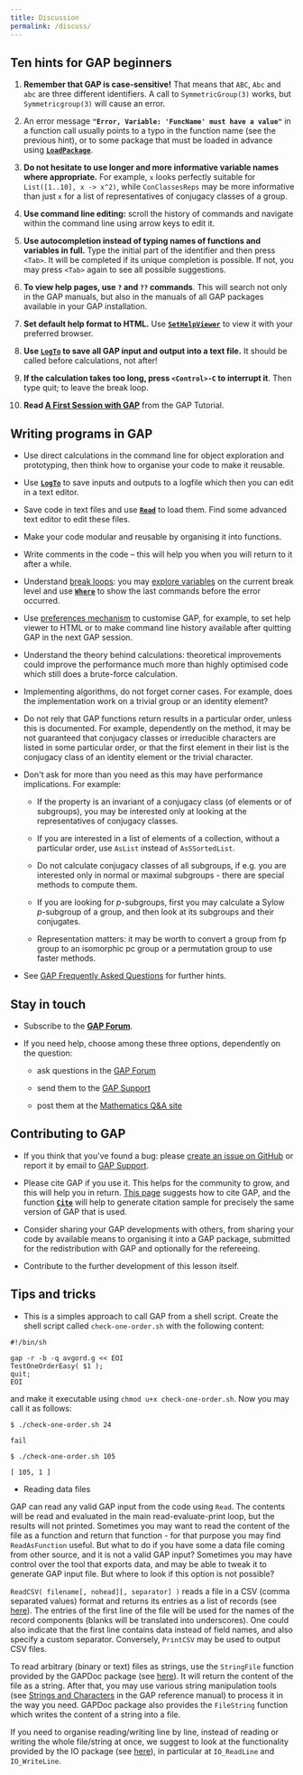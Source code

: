 ```yaml
---
title: Discussion
permalink: /discuss/
---
```


## Ten hints for GAP beginners

1. **Remember that GAP is case-sensitive!** That means that `ABC`, `Abc` and `abc`
  are three different identifiers. A call to `SymmetricGroup(3)` works, but
  `Symmetricgroup(3)` will cause an error.

2. An error message **`"Error, Variable: 'FuncName' must have a value"`** in a
  function call usually points to a typo in the function name (see the previous hint),
  or to some package that must be loaded in advance using
  [**`LoadPackage`**](https://www.gap-system.org/Manuals/doc/ref/chap76.html#X79B373A77B29D1F5).

3. **Do not hesitate to use longer and more informative variable names where
  appropriate.** For example, `x` looks perfectly suitable for `List([1..10], x -> x^2)`,
  while `ConClassesReps` may be more informative than just `x` for a list of
  representatives of conjugacy classes of a group.

4. **Use command line editing:** scroll the history of commands and navigate within
  the command line using arrow keys to edit it.

5. **Use autocompletion instead of typing names of functions and variables in full.**
  Type the initial part of the identifier and then press `<Tab>`. It will be
  completed if its unique completion is possible. If not, you may press `<Tab>`
  again to see all possible suggestions.

6. **To view help pages, use `?` and `??` commands**. This will search not only
  in the GAP manuals, but also in the manuals of all GAP packages available
  in your GAP installation.

7. **Set default help format to HTML.** Use
  [**`SetHelpViewer`**](https://www.gap-system.org/Manuals/doc/ref/chap2.html#X87C1BFB2826488B0)
  to view it with your preferred browser.

8. **Use [**`LogTo`**](https://www.gap-system.org/Manuals/doc/ref/chap9.html#X79813A6686894960)
  to save all GAP input and output into a text file.** It should be called before
  calculations, not after!

9. **If the calculation takes too long, press `<Control>-C` to interrupt it**.
  Then type quit; to leave the break loop.

10. **Read [A First Session with GAP](https://www.gap-system.org/Manuals/doc/tut/chap2.html)**
  from the GAP Tutorial.

## Writing programs in GAP

- Use direct calculations in the command line for object exploration and prototyping,
  then think how to organise your code to make it reusable.

- Use [**`LogTo`**](https://www.gap-system.org/Manuals/doc/ref/chap9.html#X79813A6686894960)
  to save inputs and outputs to a logfile which then you can edit in a text editor.

- Save code in text files and use
  [**`Read`**](https://www.gap-system.org/Manuals/doc/ref/chap9.html#X8373AC6B7D5F9167)
  to load them. Find some advanced text editor to edit these files.

- Make your code modular and reusable by organising it into functions.

- Write comments in the code – this will help you when you will return to it after a while.

- Understand [break loops](https://www.gap-system.org/Manuals/doc/ref/chap6.html#X8593B49F8705B486):
  you may [explore variables](https://www.gap-system.org/Manuals/doc/ref/chap6.html#X7EE5CF2C8419F061)
  on the current break level and use
  [**`Where`**](https://www.gap-system.org/Manuals/doc/ref/chap6.html#X7A7FFA2B7C1EF5A3)
  to show the last commands before the error occurred.

- Use [preferences mechanism](https://www.gap-system.org/Manuals/doc/ref/chap3.html#X7FD66F977A3B02DF)
  to customise GAP, for example, to set help viewer to HTML or to make command line history available
  after quitting GAP in the next GAP session.

- Understand the theory behind calculations: theoretical improvements could improve
  the performance much more than highly optimised code which still does a brute-force calculation.

- Implementing algorithms, do not forget corner cases. For example, does the implementation
  work on a trivial group or an identity element?

- Do not rely that GAP functions return results in a particular order, unless this
  is documented. For example, dependently on the method, it may be not guaranteed
  that conjugacy classes or irreducible characters are listed in some particular
  order, or that the first element in their list is the conjugacy class of an identity
  element or the trivial character.

- Don't ask for more than you need as this may have performance implications.
  For example:
  
  - If the property is an invariant of a conjugacy class (of elements or of
    subgroups), you may be interested only at looking at the representatives
    of conjugacy classes.
  
  - If you are interested in a list of elements of a collection, without a
    particular order, use `AsList` instead of `AsSSortedList`.
  
  - Do not calculate conjugacy classes of all subgroups, if e.g. you are
    interested only in normal or maximal subgroups - there are special
    methods to compute them.
  
  - If you are looking for *p*\-subgroups, first you may calculate
    a Sylow *p*\-subgroup of a group, and then look at its subgroups
    and their conjugates.
  
  - Representation matters: it may be worth to convert a group from fp group
    to an isomorphic pc group or a permutation group to use faster methods.

- See [GAP Frequently Asked Questions](https://www.gap-system.org/Faq/faq.html) for further hints.

## Stay in touch

- Subscribe to the **[GAP Forum](https://www.gap-system.org/Contacts/Forum/forum.html)**.

- If you need help, choose among these three options, dependently on the question:
  
  - ask questions in the [GAP Forum](https://www.gap-system.org/Contacts/Forum/forum.html)
  
  - send them to the [GAP Support](https://www.gap-system.org/Contacts/People/supportgroup.html)
  
  - post them at the [Mathematics Q\&A site](https://math.stackexchange.com/questions/tagged/gap?sort=frequent&pageSize=50)

## Contributing to GAP

- If you think that you've found a bug: please
  [create an issue on GitHub](https://github.com/gap-system/gap/issues) or
  report it by email to [GAP Support](https://www.gap-system.org/Contacts/People/supportgroup.html).

- Please cite GAP if you use it. This helps for the community to grow,
  and this will help you in return.
  [This page](https://www.gap-system.org/Contacts/cite.html)
  suggests how to cite GAP, and the function
  [**`Cite`**](https://www.gap-system.org/Manuals/doc/ref/chap76.html#X79637D9A7B1AD7F7)
  will help to generate citation sample for precisely the same version of GAP that is used.

- Consider sharing your GAP developments with others, from sharing your code by
  available means to organising it into a GAP package, submitted for the redistribution
  with GAP and optionally for the refereeing.

- Contribute to the further development of this lesson itself.

## Tips and tricks

- This is a simples approach to call GAP from a shell script. Create the shell
  script called `check-one-order.sh` with the following content:

```source
#!/bin/sh

gap -r -b -q avgord.g << EOI
TestOneOrderEasy( $1 );
quit;
EOI
```

and make it executable using `chmod u+x check-one-order.sh`. Now you may call
it as follows:

```source
$ ./check-one-order.sh 24
```

```output
fail
```

```source
$ ./check-one-order.sh 105
```

```output
[ 105, 1 ]
```

- Reading data files

GAP can read any valid GAP input from the code using `Read`. The contents will
be read and evaluated in the main read-evaluate-print loop, but the results will
not printed. Sometimes you may want to read the content of the file as a function
and return that function - for that purpose you may find `ReadAsFunction` useful.
But what to do if you have some a data file coming from other source, and it is
not a valid GAP input? Sometimes you may have control over the tool that exports
data, and may be able to tweak it to generate GAP input file. But where to look
if this option is not possible?

`ReadCSV( filename[, nohead][, separator] )` reads a file in a CSV (comma
separated values) format and returns its entries as a list of records
(see [here](https://www.gap-system.org/Manuals/doc/ref/chap10.html#X848DD7DC79363341)).
The entries of the first line of the file will be used for the names
of the record components (blanks will be translated into underscores).
One could also indicate that the first line contains data instead of
field names, and also specify a custom separator. Conversely, `PrintCSV`
may be used to output CSV files.

To read arbitrary (binary or text) files as strings, use the `StringFile`
function provided by the GAPDoc package (see
[here](https://www.gap-system.org/Manuals/pkg/GAPDoc-1.5.1/doc/chap6.html#X7E14D32181FBC3C3)).
It will return the content of the file as a string.
After that, you may use various string manipulation tools (see
[Strings and Characters](https://www.gap-system.org/Manuals/doc/ref/chap27.html)
in the GAP reference manual) to process it in the way you need. GAPDoc package
also provides the `FileString` function which writes the content of a string
into a file.

If you need to organise reading/writing line by line, instead of reading or
writing the whole file/string at once, we suggest to look at the functionality
provided by the IO package
(see [here](https://www.gap-system.org/Manuals/pkg/io-4.4.6/doc/chap4.html)),
in particular at `IO_ReadLine` and `IO_WriteLine`.


